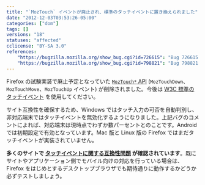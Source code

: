 ```yaml
---
title: "`MozTouch` イベントが廃止され、標準のタッチイベントに置き換えられました"
date: "2012-12-03T03:53:26-05:00"
categories: ["dom"]
tags: []
versions: "18"
statuses: "affected"
cclicense: "BY-SA 3.0"
references:
    "https://bugzilla.mozilla.org/show_bug.cgi?id=726615": "Bug 726615 – Support W3C touch event instead of MozTouch event"
    "https://bugzilla.mozilla.org/show_bug.cgi?id=798821": "Bug 798821 – Disable touch events on Windows for devices that do not support touch input"
---
```

Firefox の試験実装で廃止予定となっていた [`MozTouch*` API](https://developer.mozilla.org/ja/docs/DOM/Touch_events_%28Mozilla_experimental%29) (`MozTouchDown`、`MozTouchMove`、`MozTouchUp` イベント) が削除されました。今後は [W3C 標準のタッチイベント](https://developer.mozilla.org/ja/docs/DOM/Touch_events) を使用してください。

サイト互換性を確保するため、Windows ではタッチ入力の可否を自動判別し、非対応端末ではタッチイベントを無効化するようになりました。上記バグのコメントによれば、対応端末は現時点でわずか数パーセントとのことです。Android では初期設定で有効となっています。Mac 版と Linux 版の Firefox ではまだタッチイベントが実装されていません。

**多くのサイトで [タッチイベントに関する互換性問題](https://bugzilla.mozilla.org/showdependencytree.cgi?id=806805&hide_resolved=1) が確認されています**。既にサイトやアプリケーション側でモバイル向けの対応を行っている場合は、Firefox をはじめとするデスクトップブラウザでも期待通りに動作するかどうか必ずテストしましょう。
